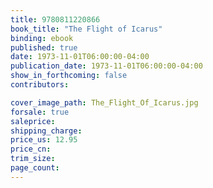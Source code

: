 ```yaml
---
title: 9780811220866
book_title: "The Flight of Icarus"
binding: ebook
published: true
date: 1973-11-01T06:00:00-04:00
publication_date: 1973-11-01T06:00:00-04:00
show_in_forthcoming: false
contributors:

cover_image_path: The_Flight_Of_Icarus.jpg
forsale: true
saleprice:
shipping_charge:
price_us: 12.95
price_cn:
trim_size:
page_count:
---
```



